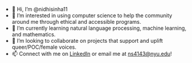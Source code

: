 - 👋 Hi, I’m @nidhisinha11
- 👀 I’m interested in using computer science to help the community around me through ethical and accessible programs. 
- 🌱 I’m currently learning natural language processing, machine learning, and mathematics. 
- 💞️ I’m looking to collaborate on projects that support and uplift queer/POC/female voices. 
- 📫 Connect with me on [LinkedIn](http://linkedin.com/in/nidhi-sinha-022320a8) or email me at ns4143@nyu.edu!  

<!---
nidhisinha11/nidhisinha11 is a ✨ special ✨ repository because its `README.md` (this file) appears on your GitHub profile.
You can click the Preview link to take a look at your changes.
--->
